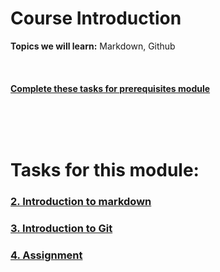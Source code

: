 # Course Introduction

**Topics we will learn:** Markdown, Github



&nbsp;


#### [Complete these tasks for prerequisites module](#tasks-for-this-module)



&nbsp;

&nbsp;

# Tasks for this module:


### [2. Introduction to markdown](Part2-Markdown.md)

### [3. Introduction to Git](Part3-git.md)

### [4. Assignment](Part5-Assignment.md)
